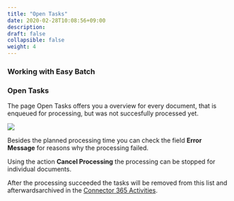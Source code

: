 ```yaml
---
title: "Open Tasks"
date: 2020-02-28T10:08:56+09:00
description: 
draft: false
collapsible: false
weight: 4
---
```

### Working with Easy Batch

### Open Tasks

The page Open Tasks offers you a overview for every document, that is enqueued for processing, but was not succesfully processed yet.

![](images/apps/Easy_Batch/en-us/app_open_tasks.png)

Besides the planned processing time you can check the field **Error Message** for reasons why the processing failed. 

Using the action **Cancel Processing** the processing can be stopped for individual documents.

After the processing succeeded the tasks will be removed from this list and afterwardsarchived in the [Connector 365 Activities](/en-us/apps/easybatch/working-with-easy-batch/archive/).